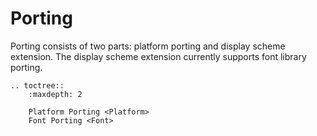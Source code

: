 # Porting

Porting consists of two parts: platform porting and display scheme extension.
The display scheme extension currently supports font library porting.

```eval_rst
.. toctree::
    :maxdepth: 2

    Platform Porting <Platform>
    Font Porting <Font>
```
